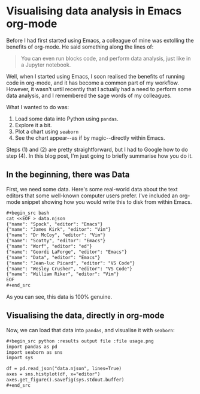 # Visualising data analysis in Emacs org-mode
Before I had first started using Emacs, a colleague of mine was extolling the benefits of org-mode. He said something along the lines of:

> You can even run blocks code, and perform data analysis, just like in a Jupyter notebook.

Well, when I started using Emacs, I soon realised the benefits of running code in org-mode, and it has become a common part of my workflow. However, it wasn't until recently that I actually had a need to perform some data analysis, and I remembered the sage words of my colleagues.

What I wanted to do was:

1. Load some data into Python using `pandas`.
2. Explore it a bit.
3. Plot a chart using `seaborn`
4. See the chart appear--as if by magic--directly within Emacs.

Steps (1) and (2) are pretty straightforward, but I had to Google how to do step (4). In this blog post, I'm just going to briefly summarise how you do it.

## In the beginning, there was Data
First, we need some data. Here's some real-world data about the text editors that some well-known computer users prefer. I've included an org-mode snippet showing how you would write this to disk from within Emacs.

```org
#+begin_src bash
cat <<EOF > data.njson
{"name": "Spock", "editor": "Emacs"}
{"name": "James Kirk", "editor": "Vim"}
{"name": "Dr McCoy", "editor": "Vim"}
{"name": "Scotty", "editor": "Emacs"}
{"name": "Worf", "editor": "ed"}
{"name": "Geordi LaForge", "editor": "Emacs"}
{"name": "Data", "editor": "Emacs"}
{"name": "Jean-luc Picard", "editor": "VS Code"}
{"name": "Wesley Crusher", "editor": "VS Code"}
{"name": "William Riker", "editor": "Vim"}
EOF
#+end_src
```

As you can see, this data is 100% genuine.

## Visualising the data, directly in org-mode
Now, we can load that data into `pandas`, and visualise it with `seaborn`:

```org
#+begin_src python :results output file :file usage.png
import pandas as pd
import seaborn as sns
import sys

df = pd.read_json("data.njson", lines=True)
axes = sns.histplot(df, x="editor")
axes.get_figure().savefig(sys.stdout.buffer)
#+end_src
```
